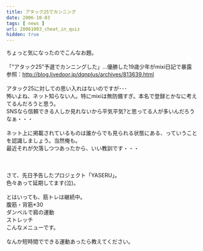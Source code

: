 ```yaml
---
title: アタック25でカンニング
date: 2006-10-03
tags: [ news ]
url: 20061003_cheat_in_quiz
hidden: true
---
```

ちょっと気になったのでこんなお題。<br />
<br />
「“アタック25”予選でカンニングした」…優勝した19歳少年がmixi日記で暴露<br />
参照：http://blog.livedoor.jp/dqnplus/archives/813639.html<br />
<br />
アタック25に対しての思い入れはないのですが･･･<br />
怖いよね、ネット知らない人。特にmixiは無防備すぎ。本名で登録とかなに考えてるんだろうと思う。<br />
SNSなら信頼できる人しか見れないから平気平気?と思ってる人が多いんだろうなぁ・・・<br />
<br />
ネット上に掲載されているものは誰からでも見られる状態にある、っていうことを認識しましょう。当然俺も。<br />
最近それが欠落しつつあったから、いい教訓です・・・<br />
<br />
<br />
<br />
さて、先日予告したプロジェクト「YASERU」。<br />
色々あって延期してます(泣)。<br />
<br />
とはいっても、筋トレは継続中。<br />
腹筋・背筋*30<br />
ダンベルで肩の運動<br />
ストレッチ<br />
こんなメニューです。<br />
<br />
なんか短時間でできる運動あったら教えてください。
